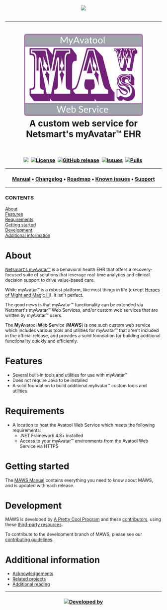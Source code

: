 <!-- 220328.094653 -->

<h6 align="center">

  <img src="https://img.shields.io/badge/WARNING-THIS%20IS%20BETA%20SOFTWARE-FF160C?style=for-the-badge">
  
</h6>

***

<h1 align="center">

  <img src="resource/image/logo/MAWS-logo-512x350.png" alt="MyAvatool Web Service logo" width="384">
  <br>
  A custom web service for Netsmart's myAvatar™ EHR
  <br>
  <br>

</h1>

<h3 align="center">

  <img src="https://img.shields.io/badge/status-active-brightgreen">&nbsp;
  [![License](https://img.shields.io/badge/license-Apache%202.0-blue)](https://www.apache.org/licenses/LICENSE-2.0)&nbsp;
  [![GitHub release](https://img.shields.io/github/v/release/spectrum-health-systems/MAWS)](https://github.com/spectrum-health-systems/MAWS/releases)&nbsp;
  [![Issues](https://img.shields.io/github/issues/spectrum-health-systems/MAWS)](https://github.com/spectrum-health-systems/MAWS/issues)&nbsp;
  [![Pulls](https://img.shields.io/github/issues-pr/spectrum-health-systems/MAWS)](https://github.com/spectrum-health-systems/MAWS/pulls)&nbsp;

</h3>

***

<h3 align="center">

  [Manual](doc/man/manual.md)&nbsp;&bull;&nbsp;[Changelog](src/Resources/Doc/changelog.md)&nbsp;&bull;&nbsp;[Roadmap](src/Resources/Doc/roadmap.md)&nbsp;&bull;&nbsp;[Known issues](src/Resources/Doc/known-issues.md)&nbsp;&bull;&nbsp;[Support](src/Resources/Doc/support.md)
  <br>

</h3>

***

  ### CONTENTS
  [About](#about)<br>
  [Features](#features)<br>
  [Requirements](#requirements)<br>
  [Getting started](#getting-started)<br>
  [Development](#development)<br>
  [Additional information](#additional-information)<br>

# About
[Netsmart's myAvatar™](https://www.ntst.com/Solutions-and-Services/Offerings/myAvatar) is a behavioral health EHR that offers a recovery-focused suite of solutions that leverage real-time analytics and clinical decision support to drive value-based care.

While myAvatar™ is a robust platform, like most things in life (except [Heroes of Might and Magic III](https://www.gog.com/game/heroes_of_might_and_magic_3_complete_edition)), it isn't perfect.

The good news is that myAvatar™ functionality can be extended via Netsmart's myAvatar™ Web Services, and/or custom web services that are written by myAvatar™ users.

The **M**y**A**vatool **W**eb **S**ervice (**MAWS**) is one such custom web service which includes various tools and utilities for myAvatar™ that aren't included in the official release, and provides a solid foundation for building additional functionality quickly and efficiently.

# Features
* Several built-in tools and utilities for use with myAvatar™
* Does not require Java to be installed
* A solid foundation to build additional myAvatar™ custom tools and utilities

# Requirements
* A location to host the Avatool Web Service which meets the following requirements:
  * .NET Framework 4.8+ installed
  * Access to your myAvatar™ environments from the Avatool Web Service via HTTPS

# Getting started
The [MAWS Manual](doc/man/manual.md) contains everything you need to know about MAWS, and is updated with each release.

# Development
MAWS is developed by [A Pretty Cool Program](https://github.com/APrettyCoolProgram) and these [contributors](src/Resources/Doc/contributors.md), using these [third-party resources](src/Resources/Doc/built-with.md).

To contribute to the development branch of MAWS, please see our [contributing guidelines](src/Resources/Doc/contributing.md).

# Additional information
* [Acknowledgements](src/Resources/Doc/acknowledgements.md)
* [Related projects](src/Resources/Doc/related-projects.md)
* [Additional reading](src/Resources/Doc/additional-reading.md)

***

<!-- DEVELOPMENT FOOTER -->

<h3 align="center">

  [![Developed by](https://img.shields.io/badge/developed%20by-A%20Pretty%20Cool%20Program-17806D)](https://github.com/APrettyCoolProgram)

</h3>